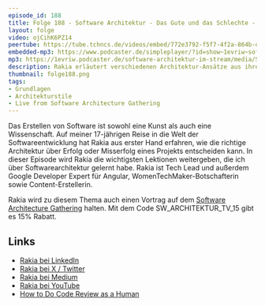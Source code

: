 ```yaml
---
episode_id: 188
title: Folge 188 - Software Architektur - Das Gute und das Schlechte - eine 17 jährige Odyssee mit Rakia Ben Sassi
layout: folge
video: ojCihK6PZ14
peertube: https://tube.tchncs.de/videos/embed/772e3792-f5f7-4f2a-864b-dfc451169f62
embedded-mp3: https://www.podcaster.de/simpleplayer/?id=show~1evriw~software-architektur-im-stream~pod-c103f8918c63f2300481a05d9&v=1699209038
mp3: https://1evriw.podcaster.de/software-architektur-im-stream/media/Software_Architektur_Das_Gute_und_das_Schlechte_-_eine_17_jaehrige_Odyssee_mit_Rakia_Ben_Sassi.mp3
description: Rakia erläutert verschiedenen Architektur-Ansätze aus ihrer Karriere.
thumbnail: folge188.png
tags:
- Grundlagen
- Architekturstile
- Live from Software Architecture Gathering
---
```


Das Erstellen von Software ist sowohl eine Kunst als auch eine
Wissenschaft. Auf meiner 17-jährigen Reise in die Welt der
Softwareentwicklung hat Rakia aus erster Hand erfahren, wie die
richtige Architektur über Erfolg oder Misserfolg eines Projekts
entscheiden kann. In dieser Episode wird Rakia die wichtigsten
Lektionen weitergeben, die ich über Softwarearchitektur gelernt
habe. Rakia ist Tech Lead und außerdem Google Developer Expert für
Angular, WomenTechMaker-Botschafterin sowie Content-Erstellerin.

Rakia wird zu diesem Thema auch einen Vortrag auf dem [Software
Architecture
Gathering](https://conferences.isaqb.org/software-architecture-gathering/)
halten. Mit dem Code SW_ARCHITEKTUR_TV_15 gibt es 15% Rabatt.

## Links

* [Rakia bei LinkedIn](https://www.linkedin.com/in/rakia-ben-sassi-2b8373a0/)
* [Rakia bei X / Twitter](https://twitter.com/rakiabensassi)
* [Rakia bei Medium](https://rakiabensassi.medium.com/)
* [Rakia bei YouTube](https://www.youtube.com/@tekforge)
* [How to Do Code Review as a Human](https://mtlynch.io/human-code-reviews-1/)


